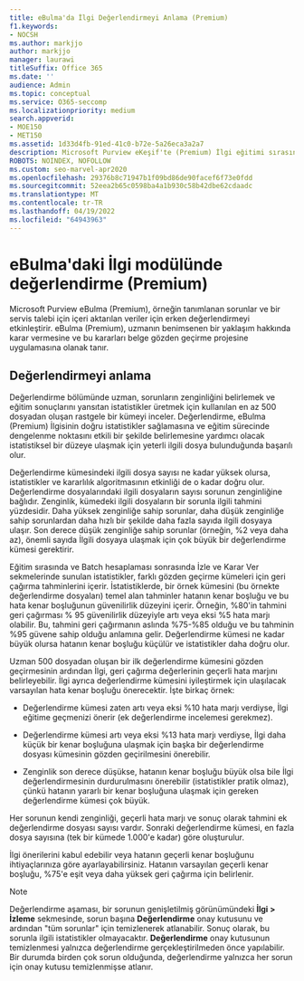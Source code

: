 ```yaml
---
title: eBulma'da İlgi Değerlendirmeyi Anlama (Premium)
f1.keywords:
- NOCSH
ms.author: markjjo
author: markjjo
manager: laurawi
titleSuffix: Office 365
ms.date: ''
audience: Admin
ms.topic: conceptual
ms.service: O365-seccomp
ms.localizationpriority: medium
search.appverid:
- MOE150
- MET150
ms.assetid: 1d33d4fb-91ed-41c0-b72e-5a26eca3a2a7
description: Microsoft Purview eKeşif'te (Premium) İlgi eğitimi sırasındaki sorunların zenginliğini belirlemede Değerlendirme aşamasına ve rolüne genel bir bakış edinin.
ROBOTS: NOINDEX, NOFOLLOW
ms.custom: seo-marvel-apr2020
ms.openlocfilehash: 29376b8c71947b1f09bd86de90facef6f73e0fdd
ms.sourcegitcommit: 52eea2b65c0598ba4a1b930c58b42dbe62cdaadc
ms.translationtype: MT
ms.contentlocale: tr-TR
ms.lasthandoff: 04/19/2022
ms.locfileid: "64943963"
---
```

# <a name="assessment-in-the-relevance-module-in-ediscovery-premium"></a>eBulma'daki İlgi modülünde değerlendirme (Premium)
  
Microsoft Purview eBulma (Premium), örneğin tanımlanan sorunlar ve bir servis talebi için içeri aktarılan veriler için erken değerlendirmeyi etkinleştirir. eBulma (Premium), uzmanın benimsenen bir yaklaşım hakkında karar vermesine ve bu kararları belge gözden geçirme projesine uygulamasına olanak tanır.
  
## <a name="understanding-assessment"></a>Değerlendirmeyi anlama

Değerlendirme bölümünde uzman, sorunların zenginliğini belirlemek ve eğitim sonuçlarını yansıtan istatistikler üretmek için kullanılan en az 500 dosyadan oluşan rastgele bir kümeyi inceler. Değerlendirme, eBulma (Premium) İlgisinin doğru istatistikler sağlamasına ve eğitim sürecinde dengelenme noktasını etkili bir şekilde belirlemesine yardımcı olacak istatistiksel bir düzeye ulaşmak için yeterli ilgili dosya bulunduğunda başarılı olur. 
  
Değerlendirme kümesindeki ilgili dosya sayısı ne kadar yüksek olursa, istatistikler ve kararlılık algoritmasının etkinliği de o kadar doğru olur. Değerlendirme dosyalarındaki ilgili dosyaların sayısı sorunun zenginliğine bağlıdır. Zenginlik, kümedeki ilgili dosyaların bir sorunla ilgili tahmini yüzdesidir. Daha yüksek zenginliğe sahip sorunlar, daha düşük zenginliğe sahip sorunlardan daha hızlı bir şekilde daha fazla sayıda ilgili dosyaya ulaşır. Son derece düşük zenginliğe sahip sorunlar (örneğin, %2 veya daha az), önemli sayıda İlgili dosyaya ulaşmak için çok büyük bir değerlendirme kümesi gerektirir.
  
Eğitim sırasında ve Batch hesaplaması sonrasında İzle ve Karar Ver sekmelerinde sunulan istatistikler, farklı gözden geçirme kümeleri için geri çağırma tahminlerini içerir. İstatistiklerde, bir örnek kümesini (bu örnekte değerlendirme dosyaları) temel alan tahminler hatanın kenar boşluğu ve bu hata kenar boşluğunun güvenilirlik düzeyini içerir. Örneğin, %80'in tahmini geri çağırması % 95 güvenilirlik düzeyiyle artı veya eksi %5 hata marjı olabilir. Bu, tahmini geri çağırmanın aslında %75-%85 olduğu ve bu tahminin %95 güvene sahip olduğu anlamına gelir. Değerlendirme kümesi ne kadar büyük olursa hatanın kenar boşluğu küçülür ve istatistikler daha doğru olur. 
  
Uzman 500 dosyadan oluşan bir ilk değerlendirme kümesini gözden geçirmesinin ardından İlgi, geri çağırma değerlerinin geçerli hata marjını belirleyebilir. İlgi ayrıca değerlendirme kümesini iyileştirmek için ulaşılacak varsayılan hata kenar boşluğu önerecektir. İşte birkaç örnek:
  
- Değerlendirme kümesi zaten artı veya eksi %10 hata marjı verdiyse, İlgi eğitime geçmenizi önerir (ek değerlendirme incelemesi gerekmez). 

- Değerlendirme kümesi artı veya eksi %13 hata marjı verdiyse, İlgi daha küçük bir kenar boşluğuna ulaşmak için başka bir değerlendirme dosyası kümesinin gözden geçirilmesini önerebilir. 

- Zenginlik son derece düşükse, hatanın kenar boşluğu büyük olsa bile İlgi değerlendirmesinin durdurulmasını önerebilir (istatistikler pratik olmaz), çünkü hatanın yararlı bir kenar boşluğuna ulaşmak için gereken değerlendirme kümesi çok büyük.

Her sorunun kendi zenginliği, geçerli hata marjı ve sonuç olarak tahmini ek değerlendirme dosyası sayısı vardır. Sonraki değerlendirme kümesi, en fazla dosya sayısına (tek bir kümede 1.000'e kadar) göre oluşturulur.
  
İlgi önerilerini kabul edebilir veya hatanın geçerli kenar boşluğunu ihtiyaçlarınıza göre ayarlayabilirsiniz. Hatanın varsayılan geçerli kenar boşluğu, %75'e eşit veya daha yüksek geri çağırma için belirlenir.
  
> [!NOTE]
> Değerlendirme aşaması, bir sorunun genişletilmiş görünümündeki **İlgi \> İzleme** sekmesinde, sorun başına **Değerlendirme** onay kutusunu ve ardından "tüm sorunlar" için temizlenerek atlanabilir. Sonuç olarak, bu sorunla ilgili istatistikler olmayacaktır. **Değerlendirme** onay kutusunun temizlenmesi yalnızca değerlendirme gerçekleştirilmeden önce yapılabilir. Bir durumda birden çok sorun olduğunda, değerlendirme yalnızca her sorun için onay kutusu temizlenmişse atlanır.
